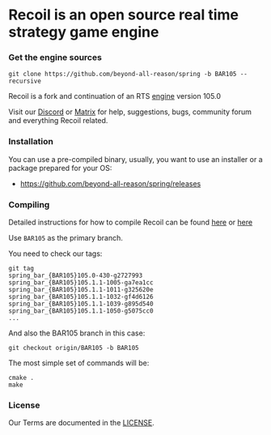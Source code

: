 # Recoil is an open source real time strategy game engine

### Get the engine sources

    git clone https://github.com/beyond-all-reason/spring -b BAR105 --recursive

Recoil is a fork and continuation of an RTS [engine](https://github.com/spring/spring) version 105.0

Visit our [Discord](https://discord.gg/GUpRg6Wz3e) or [Matrix](https://matrix.to/#/#beyond-all-reason-engine:matrix.org) for help, suggestions, bugs, community forum and everything Recoil related.

### Installation

You can use a pre-compiled binary, usually, you want to use an installer or a package prepared for your OS:

* <https://github.com/beyond-all-reason/spring/releases>


### Compiling

Detailed instructions for how to compile Recoil can be found [here](https://github.com/beyond-all-reason/spring/wiki/Building-and-developing-engine-without-docker) or [here](https://github.com/beyond-all-reason/spring/wiki/SpringRTS-Build-Environment-(Docker))

Use `BAR105` as the primary branch.

You need to check our tags:

	git tag
	spring_bar_{BAR105}105.0-430-g2727993
	spring_bar_{BAR105}105.1.1-1005-ga7ea1cc
	spring_bar_{BAR105}105.1.1-1011-g325620e
	spring_bar_{BAR105}105.1.1-1032-gf4d6126
	spring_bar_{BAR105}105.1.1-1039-g895d540
	spring_bar_{BAR105}105.1.1-1050-g5075cc0
	...

And also the BAR105 branch in this case:

	git checkout origin/BAR105 -b BAR105

The most simple set of commands will be:

	cmake .
	make

### License

Our Terms are documented in the [LICENSE](LICENSE).
